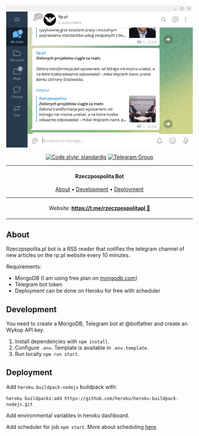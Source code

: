 <div align="center">

![vscode-portfolio banner](./docs/telegram.png)

</div>

<div align="center">

[![Code style: standardjs](https://img.shields.io/badge/code%20style-standardjs-F3DF49.svg)](https://standardjs.com/)
[![Telegram Group](https://img.shields.io/endpoint?color=neon&style=flat-square&url=https%3A%2F%2Ftg.sumanjay.workers.dev//rzeczpospolitapl)](https://telegram.dog/rzeczpospolitapl)

</div>

***

<h4 align="center">Rzeczpospolita Bot</h4>


<p align="center">
  <a href="#about">About</a> •
  <a href="#development">Development</a> •
  <a href="#deployment">Deployment</a>
</p>

<p align="center">
<table>
<tbody>
<td align="center">
<img width="2000" height="0"><br>
Website: <b><a href="https://t.me/rzeczpospolitapl">https://t.me/rzeczpospolitapl 💬</a></b><br>
<img width="2000" height="0">
</td>
</tbody>
</table>
</p>

## About

Rzeczpspolita.pl bot is a RSS reader that notifies the telegram channel of new articles on the rp.pl website every 10 minutes.

Requirements:

- MongoDB (I am using free plan on [mongodb.com](https://www.mongodb.com/))
- Telegram bot token
- Deployment can be done on Heroku for free with scheduler

## Development

You need to create a MongoDB, Telegram bot at @botfather and create an Wykop API key.

1. Install dependencies with `npm install`.
1. Configure `.env`. Template is available in `.env.template`.
1. Run locally `npm run start`.


## Deployment

Add `heroku.buildpack-nodejs` buildpack with:

```
heroku buildpacks:add https://github.com/heroku/heroku-buildpack-nodejs.git
```

Add environmental variables in heroku dashboard.

Add scheduler for job `npm start`. More about scheduling [here](https://devcenter.heroku.com/articles/scheduler).
